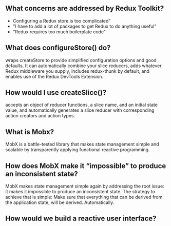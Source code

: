 ## What concerns are addressed by Redux Toolkit?

- Configuring a Redux store is too complicated"
- "I have to add a lot of packages to get Redux to do anything useful"
- "Redux requires too much boilerplate code"

## What does configureStore() do?

wraps createStore to provide simplified configuration options and good defaults. It can automatically combine your slice reducers, adds whatever Redux middleware you supply, includes redux-thunk by default, and enables use of the Redux DevTools Extension.

## How would I use createSlice()?

accepts an object of reducer functions, a slice name, and an initial state value, and automatically generates a slice reducer with corresponding action creators and action types.


## What is Mobx?
MobX is a battle-tested library that makes state management simple and scalable by transparently applying functional reactive programming.

## How does MobX make it “impossible” to produce an inconsistent state?
MobX makes state management simple again by addressing the root issue: it makes it impossible to produce an inconsistent state. The strategy to achieve that is simple: Make sure that everything that can be derived from the application state, will be derived. Automatically.



## How would we build a reactive user interface?


